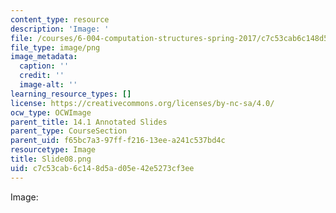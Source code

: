 ```yaml
---
content_type: resource
description: 'Image: '
file: /courses/6-004-computation-structures-spring-2017/c7c53cab6c148d5ad05e42e5273cf3ee_Slide08.png
file_type: image/png
image_metadata:
  caption: ''
  credit: ''
  image-alt: ''
learning_resource_types: []
license: https://creativecommons.org/licenses/by-nc-sa/4.0/
ocw_type: OCWImage
parent_title: 14.1 Annotated Slides
parent_type: CourseSection
parent_uid: f65bc7a3-97ff-f216-13ee-a241c537bd4c
resourcetype: Image
title: Slide08.png
uid: c7c53cab-6c14-8d5a-d05e-42e5273cf3ee
---
```

Image: 